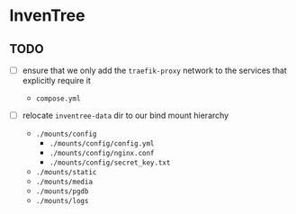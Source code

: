 
# InvenTree

## TODO

- [ ] ensure that we only add the `traefik-proxy` network to the services
that explicitly require it
  * `compose.yml`

- [ ] relocate `inventree-data` dir to our bind mount hierarchy
  * `./mounts/config`
    * `./mounts/config/config.yml`
    * `./mounts/config/nginx.conf`
    * `./mounts/config/secret_key.txt`
  * `./mounts/static`
  * `./mounts/media`
  * `./mounts/pgdb`
  * `./mounts/logs`

